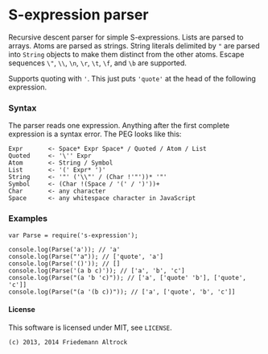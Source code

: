 S-expression parser
===================

Recursive descent parser for simple S-expressions. Lists are parsed to arrays.
Atoms are parsed as strings. String literals delimited by `"` are parsed into
`String` objects to make them distinct from the other atoms. Escape sequences
`\"`, `\\`, `\n`, `\r`, `\t`, `\f`, and `\b` are supported.

Supports quoting with `'`. This just puts `'quote'` at the head of the
following expression.

### Syntax

The parser reads one expression. Anything after the first complete expression
is a syntax error. The PEG looks like this:

    Expr       <- Space* Expr Space* / Quoted / Atom / List
    Quoted     <- '\'' Expr
    Atom       <- String / Symbol
    List       <- '(' Expr* ')'
    String     <- '"' ('\\"' / (Char !'"'))* '"'
    Symbol     <- (Char !(Space / '(' / ')'))+
    Char       <- any character
    Space      <- any whitespace character in JavaScript


### Examples

    var Parse = require('s-expression');

    console.log(Parse('a')); // 'a'
    console.log(Parse("'a")); // ['quote', 'a']
    console.log(Parse('()')); // []
    console.log(Parse('(a b c)')); // ['a', 'b', 'c']
    console.log(Parse("(a 'b 'c)")); // ['a', ['quote' 'b'], ['quote', 'c']]
    console.log(Parse("(a '(b c))")); // ['a', ['quote', 'b', 'c']]


#### License

This software is licensed under MIT, see `LICENSE`.

    (c) 2013, 2014 Friedemann Altrock 


    
